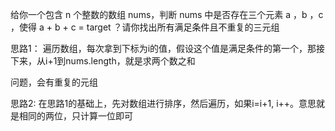 给你一个包含 n 个整数的数组 nums，判断 nums 中是否存在三个元素 a ，b ，c ，使得 a + b + c = target ？请你找出所有满足条件且不重复的三元组

思路1： 遍历数组，每次拿到下标为i的值，假设这个值是满足条件的第一个，那接下来，从i+1到nums.length，就是求两个数之和

问题，会有重复的元组

思路2: 在思路1的基础上，先对数组进行排序，然后遍历，如果i=i+1, i++。意思就是相同的两位，只计算一位即可